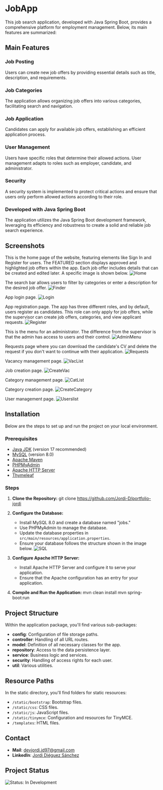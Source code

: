 # JobApp

This job search application, developed with Java Spring Boot, provides a comprehensive platform for employment management. Below, its main features are summarized:

## Main Features

### Job Posting
Users can create new job offers by providing essential details such as title, description, and requirements.

### Job Categories
The application allows organizing job offers into various categories, facilitating search and navigation.

### Job Application
Candidates can apply for available job offers, establishing an efficient application process.

### User Management
Users have specific roles that determine their allowed actions. User management adapts to roles such as employer, candidate, and administrator.

### Security
A security system is implemented to protect critical actions and ensure that users only perform allowed actions according to their role.

### Developed with Java Spring Boot
The application utilizes the Java Spring Boot development framework, leveraging its efficiency and robustness to create a solid and reliable job search experience.

## Screenshots

This is the home page of the website, featuring elements like Sign In and Register for users. The FEATURED section displays approved and highlighted job offers within the app. Each job offer includes details that can be created and edited later. A specific image is shown below.
![Home](src/main/resources/static/images_readme/home.png)

The search bar allows users to filter by categories or enter a description for the desired job offer.
![Finder](src/main/resources/static/images_readme/finder.png)

App login page.
![Login](src/main/resources/static/images_readme/login.png)

App registration page. The app has three different roles, and by default, users register as candidates. This role can only apply for job offers, while the supervisor can create job offers, categories, and view applicant requests.
![Register](src/main/resources/static/images_readme/register.png)

This is the menu for an administrator. The difference from the supervisor is that the admin has access to users and their control.
![AdminMenu](src/main/resources/static/images_readme/adminMenu.png)

Requests page where you can download the candidate's CV and delete the request if you don't want to continue with their application.
![Requests](src/main/resources/static/images_readme/requests.png)

Vacancy management page.
![VacList](src/main/resources/static/images_readme/vacancyList.png)

Job creation page.
![CreateVac](src/main/resources/static/images_readme/newJob.png)

Category management page.
![CatList](src/main/resources/static/images_readme/categoryList.png)

Category creation page.
![CreateCategory](src/main/resources/static/images_readme/newCategory.png)

User management page.
![Userslist](src/main/resources/static/images_readme/userList.png)

## Installation

Below are the steps to set up and run the project on your local environment.

### Prerequisites
- [Java JDK](https://www.oracle.com/java/technologies/javase-downloads.html) (version 17 recommended)
- [MySQL](https://dev.mysql.com/downloads/mysql/) (version 8.0)
- [Apache Maven](https://maven.apache.org/download.cgi)
- [PHPMyAdmin](https://www.phpmyadmin.net/downloads/)
- [Apache HTTP Server](http://httpd.apache.org/download.cgi)
- [Thymeleaf](https://www.thymeleaf.org/)

### Steps

1. **Clone the Repository:**
   git clone https://github.com/Jordi-D/portfolio-jordi
   
3. **Configure the Database:**
   - Install MySQL 8.0 and create a database named "jobs."
   - Use PHPMyAdmin to manage the database.
   - Update the database properties in `src/main/resources/application.properties`.
   - Ensure your database follows the structure shown in the image below.
   ![SQL](src/main/resources/static/images_readme/SQL.jpeg)

4. **Configure Apache HTTP Server:**
   - Install Apache HTTP Server and configure it to serve your application.
   - Ensure that the Apache configuration has an entry for your application.

5. **Compile and Run the Application:**
   mvn clean install
   mvn spring-boot:run

## Project Structure

Within the application package, you'll find various sub-packages:

- **config**: Configuration of file storage paths.
- **controller**: Handling of all URL routes.
- **model**: Definition of all necessary classes for the app.
- **repository**: Access to the data persistence layer.
- **service**: Business logic and services.
- **security**: Handling of access rights for each user.
- **util**: Various utilities.

## Resource Paths

In the static directory, you'll find folders for static resources:

- `/static/bootstrap`: Bootstrap files.
- `/static/css`: CSS files.
- `/static/js`: JavaScript files.
- `/static/tinymce`: Configuration and resources for TinyMCE.
- `/templates`: HTML files.

## Contact

- **Mail**: [devjordi.jd97@gmail.com](mailto:devjordi.jd97@gmail.com)
- **LinkedIn**: [Jordi Diéguez Sánchez](https://www.linkedin.com/in/jordi-di%C3%A9guez-s%C3%A1nchez-025698239/)

## Project Status

![Status: In Development](src/main/resources/static/images_readme/status.png)
